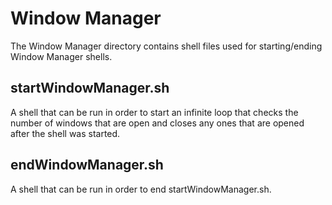 # Window Manager

The Window Manager directory contains shell files used for starting/ending Window Manager shells.

## startWindowManager.sh
A shell that can be run in order to start an infinite loop that checks the number of windows that
are open and closes any ones that are opened after the shell was started.

## endWindowManager.sh
A shell that can be run in order to end startWindowManager.sh.
